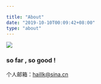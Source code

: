 ```yaml
---

title: "About"
date: "2019-10-10T00:09:42+08:00"
type: "about"  
---
```


![](https://pic.downk.cc/item/5df60339a4fbc8614a8d3e71.png)

### so far , so good !

个人邮箱：haillk@sina.cn